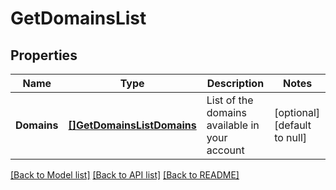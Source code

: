 # GetDomainsList

## Properties
Name | Type | Description | Notes
------------ | ------------- | ------------- | -------------
**Domains** | [**[]GetDomainsListDomains**](getDomainsList_domains.md) | List of the domains available in your account | [optional] [default to null]

[[Back to Model list]](../README.md#documentation-for-models) [[Back to API list]](../README.md#documentation-for-api-endpoints) [[Back to README]](../README.md)



